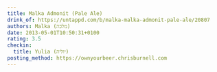 ```yaml
---
title: Malka Admonit (Pale Ale)
drink_of: https://untappd.com/b/malka-malka-admonit-pale-ale/20807
authors: Malka (מלכה)
date: 2013-05-01T10:50:31+0100
rating: 3.5
checkin:
  title: Yulia (יוליה)
posting_method: https://ownyourbeer.chrisburnell.com
---
```

